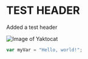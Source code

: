 # TEST HEADER


Added a test header

![Image of Yaktocat](https://octodex.github.com/images/yaktocat.png)


``` javascript
var myVar = "Hello, world!";
```

